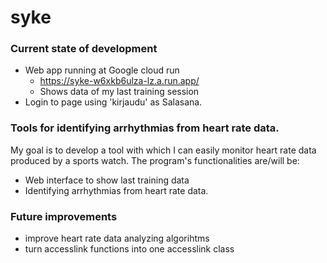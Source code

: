 # syke

### Current state of development
- Web app running at Google cloud run
    - https://syke-w6xkb6ulza-lz.a.run.app/
    - Shows data of my last training session
- Login to page using 'kirjaudu' as Salasana.

### Tools for identifying arrhythmias from heart rate data.
My goal is to develop a tool with which I can easily monitor heart rate data produced by a sports watch. 
The program's functionalities are/will be:
- Web interface to show last training data
- Identifying arrhythmias from heart rate data.

### Future improvements
- improve heart rate data analyzing algorihtms
- turn accesslink functions into one accesslink class